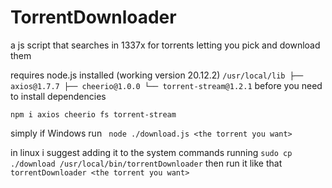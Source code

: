 # TorrentDownloader
a js script that searches in 1337x for torrents letting you pick and download them

requires node.js installed
(working version 20.12.2)
``
/usr/local/lib
├── axios@1.7.7
├── cheerio@1.0.0
└── torrent-stream@1.2.1
``
before you need to install dependencies



```npm i axios cheerio fs torrent-stream```

simply if Windows run
``` node ./download.js <the torrent you want>```

in linux i suggest adding it to the system commands running
```sudo cp ./download /usr/local/bin/torrentDownloader```
then run it like that
```torrentDownloader <the torrent you want>```
